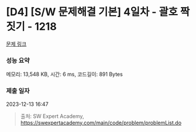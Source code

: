 # [D4] [S/W 문제해결 기본] 4일차 - 괄호 짝짓기 - 1218 

[문제 링크](https://swexpertacademy.com/main/code/problem/problemDetail.do?contestProbId=AV14eWb6AAkCFAYD) 

### 성능 요약

메모리: 13,548 KB, 시간: 6 ms, 코드길이: 891 Bytes

### 제출 일자

2023-12-13 16:47



> 출처: SW Expert Academy, https://swexpertacademy.com/main/code/problem/problemList.do
